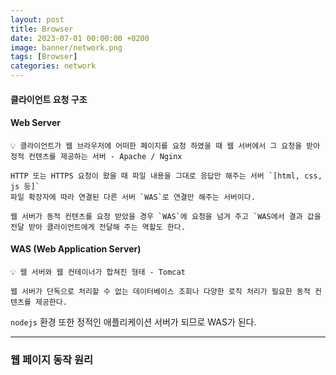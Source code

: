 ```yaml
---
layout: post
title: Browser
date: 2023-07-01 00:00:00 +0200
image: banner/network.png
tags: [Browser]
categories: network
---
```


#### 클라이언트 요청 구조

#### Web Server

```text
💡 클라이언트가 웹 브라우저에 어떠한 페이지를 요청 하였을 때 웹 서버에서 그 요청을 받아 정적 컨텐츠를 제공하는 서버 - Apache / Nginx

HTTP 또는 HTTPS 요청이 왔을 때 파일 내용을 그대로 응답만 해주는 서버 `[html, css, js 등]`   
파일 확장자에 따라 연결된 다른 서버 `WAS`로 연결만 해주는 서버이다.

웹 서버가 동적 컨텐츠를 요청 받았을 경우 `WAS`에 요청을 넘겨 주고 `WAS에서 결과 값을 전달 받아 클라이언트에게 전달해 주는 역할도 한다.
```


#### WAS (Web Application Server)

```text
💡 웹 서버와 웹 컨테이너가 합쳐진 형태 - Tomcat

웹 서버가 단독으로 처리할 수 없는 데이터베이스 조회나 다양한 로직 처리가 필요한 동적 컨텐츠를 제공한다.
```

`nodejs` 환경 또한 정적인 애플리케이션 서버가 되므로 WAS가 된다.

---

### 웹 페이지 동작 원리


